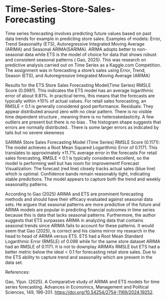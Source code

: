 # Time-Series-Store-Sales-Forecasting
Time series forecasting involves predicting future values based on past data trends for example in predicting store sales. Examples of models: Error, Trend Seasonality (ETS), Autoregressive Integrated Moving Average (ARIMA) and Seasonal ARIMA(SARIMA). ARIMA adopts better to non-seasonal data while ETS is the model of choice for data that shows robust and consistent seasonal patterns ( Gao, 2025).
This was research on predictive analysis carried out on Time Series as a Kaggle.com Competition. The assignment was in forecasting a store’s sales using Error, Trend, Season (ETS), and Autoregressive Integrated Moving Average (ARIMA)

Results for the ETS Store Sales Forecasting Model(Time Series) 
RMSLE Score (0.0981). This indicates the ETS model has an average logarithmic error of about 9.81%. In practical terms, this means that the forecasts are typically within ±10% of actual values. For retail sales forecasting, an RMSLE < 0.1 is generally considered good performance.
Residuals: 
They appear distributed around zero with no clear pattern. There is no visible time dependent structure , meaning there is no heteroskedasticity. A few outliers are present but there is no bias . The histogram shape suggests that errors are normally distributed.. There is some larger errors as indicated by tails but no severe skewness

SARIMA Store Sales Forecasting Model (Time Series)
RMSLE Score (0.1171):
The model achieves a Root Mean Squared Logarithmic Error of 0.1171.
This translates to approximately ±11.7% average error in the forecasts
For retail sales forecasting, RMSLE < 0.1 is typically considered excellent, so the model is performing well but has room for improvement!
Forecast Visualization:
The forecast (red line) closely tracks actual sales (blue line) which is optimal.
Confidence bands remain reasonably tight, indicating stable predictions.
The model appears to capture both the trend and weekly seasonality patterns.

According to Gao (2025) ARIMA and ETS are prominent forecasting methods and should have their efficacy evaluated against seasonal data sets. He argues that seasonal patterns are more predictive of the future and  ARIMA models are popular in predicting financial outcomes in time series because this is data that lacks seasonal patterns. Furthermore,  the author  suggests that ETS surpasses ARIMA in analyzing data that contains seasonal trends since ARIMA fails to account for these patterns. It would seem that Gao (2025), is correct and his claims mirror my research in the head to head of ARIMA versus ETS. ETS had a Root Mean Standard Logarithmic Error  (RMSLE) of 0.098 while for the same store dataset ARIMA had an RMSLE of 0.1171. It is not to downplay ARIMA’s RMSLE but ETS had  a better metric below the ideal < 0.1 for forecasting retail store sales. Due to the ETS ability to capture trend and seasonality which are present in the data set.

References:

Gao, Yijun. (2025). A Comparative study of ARIMA and ETS models for time series forecasting. Advances 	in Economics, Management and Political Sciences, 149, 196-201. https://doi.org/10.54254/2754-1169/2024.19252.
